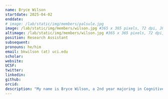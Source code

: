 ```yaml
---
name: Bryce Wilson
startdate: 2025-04-02
enddate:
# image: /lab/static/img/members/palsule.jpg
image: /lab/static/img/members/wilson.jpg #365 x 365 pixels, 72 dpi, JPG
altimage: /lab/static/img/members/wilson.jpg #365 x 365 pixels, 72 dpi, JPG
position: Research Assistant
subsequent:
pronouns: he/him
email: bkwilson (at) uci.edu 
scholar:
website:
UCSF:
twitter: 
linkedin: 
github: 
orcid:
description: "My name is Bryce Wilson, a 2nd year majoring in Cognitive Science with a minor in Management. I am super interested in researching how prior memories affect the decisions we make today! Outside the lab, I love to stay active through club triathlon and spikeball. "
---
```

